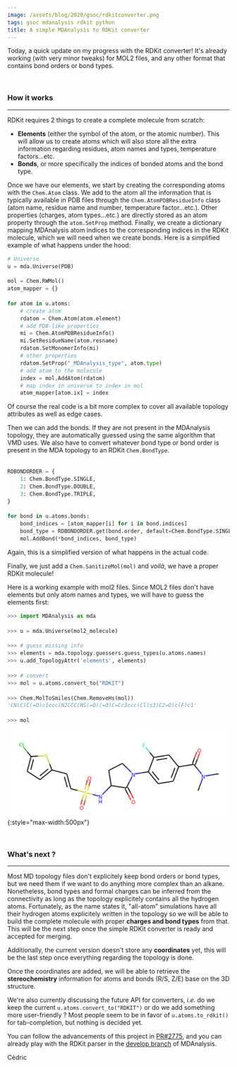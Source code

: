 ```yaml
---
image: /assets/blog/2020/gsoc/rdkitconverter.png
tags: gsoc mdanalysis rdkit python
title: A simple MDAnalysis to RDKit converter
---
```


Today, a quick update on my progress with the RDKit converter! It's already working (with very minor tweaks) for MOL2 files, and any other format that contains bond orders or bond types.


&nbsp;
### How it works
---

RDKit requires 2 things to create a complete molecule from scratch:
* **Elements** (either the symbol of the atom, or the atomic number). This will allow us to create atoms which will also store all the extra information regarding residues, atom names and types, temperature factors...etc.
* **Bonds**, or more specifically the indices of bonded atoms and the bond type.

Once we have our elements, we start by creating the corresponding atoms with the `Chem.Atom` class. 
We add to the atom all the information that is typically available in PDB files through the `Chem.AtomPDBResidueInfo` class (atom name, residue name and number, temperature factor...etc.). Other properties (charges, atom types...etc.) are directly stored as an atom property through the `atom.SetProp` method. 
Finally, we create a dictionary mapping MDAnalysis atom indices to the corresponding indices in the RDKit molecule, which we will need when we create bonds. 
Here is a simplified example of what happens under the hood:

```python
# Universe
u = mda.Universe(PDB)

mol = Chem.RWMol()
atom_mapper = {}

for atom in u.atoms:
    # create atom
    rdatom = Chem.Atom(atom.element)
    # add PDB-like properties
    mi = Chem.AtomPDBResidueInfo()
    mi.SetResidueName(atom.resname)
    rdatom.SetMonomerInfo(mi)
    # other properties
    rdatom.SetProp("_MDAnalysis_type", atom.type)
    # add atom to the molecule
    index = mol.AddAtom(rdatom)
    # map index in universe to index in mol
    atom_mapper[atom.ix] = index
```

Of course the real code is a bit more complex to cover all available topology attributes as well as edge cases.

Then we can add the bonds. If they are not present in the MDAnalysis topology, they are automatically guessed using the same algorithm that VMD uses. We also have to convert whatever bond type or bond order is present in the MDA topology to an RDKit `Chem.BondType`.

```python

RDBONDORDER = {
    1: Chem.BondType.SINGLE,
    2: Chem.BondType.DOUBLE,
    3: Chem.BondType.TRIPLE,
}

for bond in u.atoms.bonds:
    bond_indices = [atom_mapper[i] for i in bond.indices]
    bond_type = RDBONDORDER.get(bond.order, default=Chem.BondType.SINGLE)
    mol.AddBond(*bond_indices, bond_type)
```

Again, this is a simplified version of what happens in the actual code. 

Finally, we just add a `Chem.SanitizeMol(mol)` and *voilà*, we have a proper RDKit molecule!

Here is a working example with mol2 files. Since MOL2 files don't have elements but only atom names and types, we will have to guess the elements first:

```python
>>> import MDAnalysis as mda

>>> u = mda.Universe(mol2_molecule)

>>> # guess missing info
>>> elements = mda.topology.guessers.guess_types(u.atoms.names)
>>> u.add_TopologyAttr('elements', elements)

>>> # convert
>>> mol = u.atoms.convert_to("RDKIT")

>>> Chem.MolToSmiles(Chem.RemoveHs(mol))
'CN(C)C(=O)c1ccc(N2CCC(NS(=O)(=O)C=Cc3ccc(Cl)s3)C2=O)c(F)c1'

>>> mol
```
![MOL2 from MDAnalysis to RDKit](/assets/blog/2020/gsoc/rdkitconverter-mol2.png){:style="max-width:500px"}


&nbsp;
### What's next ?
---

Most MD topology files don't explicitely keep bond orders or bond types, but we need them if we want to do anything more complex than an alkane. Nonetheless, bond types and formal charges can be inferred from the connectivity as long as the topology explicitely contains all the hydrogen atoms. 
Fortunately, as the name states it, "all-atom" simulations have all their hydrogen atoms explicitely written in the topology so we will be able to build the complete molecule with proper **charges and bond types** from that. This will be the next step once the simple RDKit converter is ready and accepted for merging.

Additionally, the current version doesn't store any **coordinates** yet, this will be the last step once everything regarding the topology is done.

Once the coordinates are added, we will be able to retrieve the **stereochemistry** information for atoms and bonds (R/S, Z/E) base on the 3D structure.

We're also currently discussing the future API for converters, *i.e.* do we keep the current `u.atoms.convert_to("RDKIT")` or do we add something more user-friendly ? Most people seem to be in favor of `u.atoms.to_rdkit()` for tab-completion, but nothing is decided yet.

You can follow the advancements of this project in [PR#2775](https://github.com/MDAnalysis/mdanalysis/pull/2775), and you can already play with the RDKit parser in the [develop branch](https://github.com/MDAnalysis/mdanalysis) of MDAnalysis.


Cédric